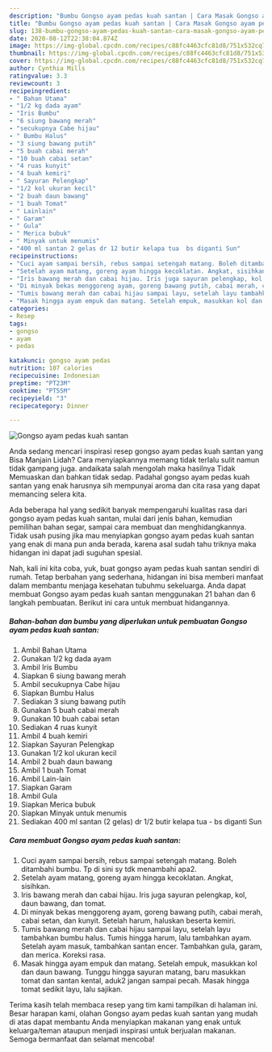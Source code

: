 ```yaml
---
description: "Bumbu Gongso ayam pedas kuah santan | Cara Masak Gongso ayam pedas kuah santan Yang Enak Dan Lezat"
title: "Bumbu Gongso ayam pedas kuah santan | Cara Masak Gongso ayam pedas kuah santan Yang Enak Dan Lezat"
slug: 138-bumbu-gongso-ayam-pedas-kuah-santan-cara-masak-gongso-ayam-pedas-kuah-santan-yang-enak-dan-lezat
date: 2020-08-12T22:38:04.874Z
image: https://img-global.cpcdn.com/recipes/c88fc4463cfc81d8/751x532cq70/gongso-ayam-pedas-kuah-santan-foto-resep-utama.jpg
thumbnail: https://img-global.cpcdn.com/recipes/c88fc4463cfc81d8/751x532cq70/gongso-ayam-pedas-kuah-santan-foto-resep-utama.jpg
cover: https://img-global.cpcdn.com/recipes/c88fc4463cfc81d8/751x532cq70/gongso-ayam-pedas-kuah-santan-foto-resep-utama.jpg
author: Cynthia Mills
ratingvalue: 3.3
reviewcount: 3
recipeingredient:
- " Bahan Utama"
- "1/2 kg dada ayam"
- "Iris Bumbu"
- "6 siung bawang merah"
- "secukupnya Cabe hijau"
- " Bumbu Halus"
- "3 siung bawang putih"
- "5 buah cabai merah"
- "10 buah cabai setan"
- "4 ruas kunyit"
- "4 buah kemiri"
- " Sayuran Pelengkap"
- "1/2 kol ukuran kecil"
- "2 buah daun bawang"
- "1 buah Tomat"
- " Lainlain"
- " Garam"
- " Gula"
- " Merica bubuk"
- " Minyak untuk menumis"
- "400 ml santan 2 gelas dr 12 butir kelapa tua  bs diganti Sun"
recipeinstructions:
- "Cuci ayam sampai bersih, rebus sampai setengah matang. Boleh ditambahi bumbu. Tp di sini sy tdk menambahi apa2."
- "Setelah ayam matang, goreng ayam hingga kecoklatan. Angkat, sisihkan."
- "Iris bawang merah dan cabai hijau. Iris juga sayuran pelengkap, kol, daun bawang, dan tomat."
- "Di minyak bekas menggoreng ayam, goreng bawang putih, cabai merah, cabai setan, dan kunyit. Setelah harum, haluskan beserta kemiri."
- "Tumis bawang merah dan cabai hijau sampai layu, setelah layu tambahkan bumbu halus. Tumis hingga harum, lalu tambahkan ayam. Setelah ayam masuk, tambahkan santan encer. Tambahkan gula, garam, dan merica. Koreksi rasa."
- "Masak hingga ayam empuk dan matang. Setelah empuk, masukkan kol dan daun bawang. Tunggu hingga sayuran matang, baru masukkan tomat dan santan kental, aduk2 jangan sampai pecah. Masak hingga tomat sedikit layu, lalu sajikan."
categories:
- Resep
tags:
- gongso
- ayam
- pedas

katakunci: gongso ayam pedas 
nutrition: 107 calories
recipecuisine: Indonesian
preptime: "PT23M"
cooktime: "PT55M"
recipeyield: "3"
recipecategory: Dinner

---
```



![Gongso ayam pedas kuah santan](https://img-global.cpcdn.com/recipes/c88fc4463cfc81d8/751x532cq70/gongso-ayam-pedas-kuah-santan-foto-resep-utama.jpg)

Anda sedang mencari inspirasi resep gongso ayam pedas kuah santan yang Bisa Manjain Lidah? Cara menyiapkannya memang tidak terlalu sulit namun tidak gampang juga. andaikata salah mengolah maka hasilnya Tidak Memuaskan dan bahkan tidak sedap. Padahal gongso ayam pedas kuah santan yang enak harusnya sih mempunyai aroma dan cita rasa yang dapat memancing selera kita.

Ada beberapa hal yang sedikit banyak mempengaruhi kualitas rasa dari gongso ayam pedas kuah santan, mulai dari jenis bahan, kemudian pemilihan bahan segar, sampai cara membuat dan menghidangkannya. Tidak usah pusing jika mau menyiapkan gongso ayam pedas kuah santan yang enak di mana pun anda berada, karena asal sudah tahu triknya maka hidangan ini dapat jadi suguhan spesial.




Nah, kali ini kita coba, yuk, buat gongso ayam pedas kuah santan sendiri di rumah. Tetap berbahan yang sederhana, hidangan ini bisa memberi manfaat dalam membantu menjaga kesehatan tubuhmu sekeluarga. Anda dapat membuat Gongso ayam pedas kuah santan menggunakan 21 bahan dan 6 langkah pembuatan. Berikut ini cara untuk membuat hidangannya.

<!--inarticleads1-->

##### Bahan-bahan dan bumbu yang diperlukan untuk pembuatan Gongso ayam pedas kuah santan:

1. Ambil  Bahan Utama
1. Gunakan 1/2 kg dada ayam
1. Ambil Iris Bumbu
1. Siapkan 6 siung bawang merah
1. Ambil secukupnya Cabe hijau
1. Siapkan  Bumbu Halus
1. Sediakan 3 siung bawang putih
1. Gunakan 5 buah cabai merah
1. Gunakan 10 buah cabai setan
1. Sediakan 4 ruas kunyit
1. Ambil 4 buah kemiri
1. Siapkan  Sayuran Pelengkap
1. Gunakan 1/2 kol ukuran kecil
1. Ambil 2 buah daun bawang
1. Ambil 1 buah Tomat
1. Ambil  Lain-lain
1. Siapkan  Garam
1. Ambil  Gula
1. Siapkan  Merica bubuk
1. Siapkan  Minyak untuk menumis
1. Sediakan 400 ml santan (2 gelas) dr 1/2 butir kelapa tua - bs diganti Sun




<!--inarticleads2-->

##### Cara membuat Gongso ayam pedas kuah santan:

1. Cuci ayam sampai bersih, rebus sampai setengah matang. Boleh ditambahi bumbu. Tp di sini sy tdk menambahi apa2.
1. Setelah ayam matang, goreng ayam hingga kecoklatan. Angkat, sisihkan.
1. Iris bawang merah dan cabai hijau. Iris juga sayuran pelengkap, kol, daun bawang, dan tomat.
1. Di minyak bekas menggoreng ayam, goreng bawang putih, cabai merah, cabai setan, dan kunyit. Setelah harum, haluskan beserta kemiri.
1. Tumis bawang merah dan cabai hijau sampai layu, setelah layu tambahkan bumbu halus. Tumis hingga harum, lalu tambahkan ayam. Setelah ayam masuk, tambahkan santan encer. Tambahkan gula, garam, dan merica. Koreksi rasa.
1. Masak hingga ayam empuk dan matang. Setelah empuk, masukkan kol dan daun bawang. Tunggu hingga sayuran matang, baru masukkan tomat dan santan kental, aduk2 jangan sampai pecah. Masak hingga tomat sedikit layu, lalu sajikan.




Terima kasih telah membaca resep yang tim kami tampilkan di halaman ini. Besar harapan kami, olahan Gongso ayam pedas kuah santan yang mudah di atas dapat membantu Anda menyiapkan makanan yang enak untuk keluarga/teman ataupun menjadi inspirasi untuk berjualan makanan. Semoga bermanfaat dan selamat mencoba!
